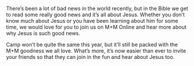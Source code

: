 ---
---

There’s been a lot of bad news in the world recently, but in the Bible we get to read some really good news and it’s all about Jesus. Whether you don’t know much about Jesus or you have been learning about him for some time, we would love for you to join us on M+M Online and hear more about why Jesus is such good news.

Camp won’t be quite the same this year, but it’ll still be packed with the M+M goodness we all love. What’s more, it’s now easier than ever to invite your friends so that they can join in the fun and hear about Jesus too.
